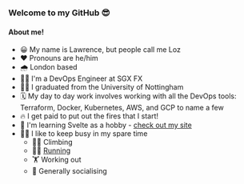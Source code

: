 ### Welcome to my GitHub 😎

#### About me!
- 😀 My name is Lawrence, but people call me Loz
- ❤️ Pronouns are he/him
- 🌧️ London based
- 👷‍♂️ I'm a DevOps Engineer at SGX FX
- 👨‍🎓 I graduated from the University of Nottingham
- 🗓 My day to day work involves working with all the DevOps tools: Terraform, Docker, Kubernetes, AWS, and GCP to name a few
- 🔥 I get paid to put out the fires that I start!
- 👀 I'm learning Svelte as a hobby - [check out my site](https://loz.ninja) 
- 😮‍💨 I like to keep busy in my spare time
  - 🧗‍♂️ Climbing
  - 🏃‍♂️ [Running](https://www.strava.com/athletes/25610785)
  - 🏋️ Working out
  - 🍻 Generally socialising
